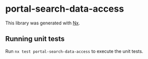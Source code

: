 # portal-search-data-access

This library was generated with [Nx](https://nx.dev).

## Running unit tests

Run `nx test portal-search-data-access` to execute the unit tests.
